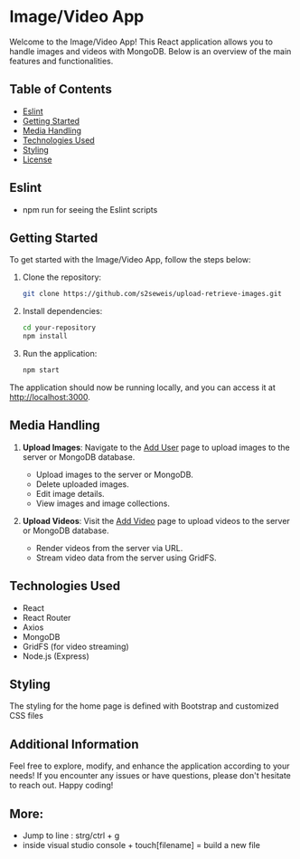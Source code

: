 # Image/Video App

Welcome to the Image/Video App! This React application allows you to handle images and videos with MongoDB. Below is an overview of the main features and functionalities.

## Table of Contents
- [Eslint](#eslint)
- [Getting Started](#getting-started)
- [Media Handling](#media-handling)
- [Technologies Used](#technologies-used)
- [Styling](#styling)
- [License](#license)

## Eslint
- npm run for seeing the Eslint scripts

## Getting Started
To get started with the Image/Video App, follow the steps below:

1. Clone the repository:

   ```bash
   git clone https://github.com/s2seweis/upload-retrieve-images.git
   ```

2. Install dependencies:

   ```bash
   cd your-repository
   npm install
   ```

3. Run the application:

   ```bash
   npm start
   ```

The application should now be running locally, and you can access it at [http://localhost:3000](http://localhost:3000).


## Media Handling

1. **Upload Images**: Navigate to the [Add User](/adduser) page to upload images to the server or MongoDB database.

   - Upload images to the server or MongoDB.
   - Delete uploaded images.
   - Edit image details.
   - View images and image collections.

2. **Upload Videos**: Visit the [Add Video](/addvideo) page to upload videos to the server or MongoDB database.

   - Render videos from the server via URL.
   - Stream video data from the server using GridFS.

## Technologies Used
- React
- React Router
- Axios
- MongoDB
- GridFS (for video streaming)
- Node.js (Express)

## Styling

The styling for the home page is defined with Bootstrap and customized CSS files

## Additional Information

Feel free to explore, modify, and enhance the application according to your needs! If you encounter any issues or have questions, please don't hesitate to reach out. Happy coding!

## More: 
- Jump to line : strg/ctrl + g
- inside visual studio console + touch[filename] = build a new file 